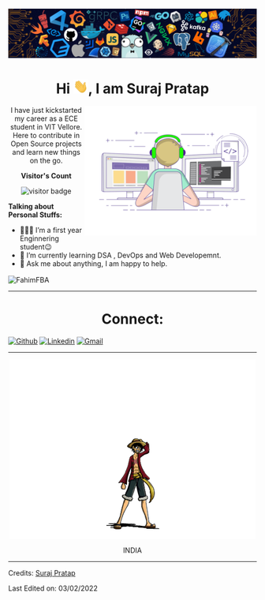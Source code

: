 <p align="center"><img src="https://raw.githubusercontent.com/KevinPatel04/KevinPatel04/master/header.png"></p>

<h1 align="center">Hi <img src="https://raw.githubusercontent.com/KevinPatel04/KevinPatel04/master/Hi.gif" width="30px">, I am Suraj Pratap </h1>
<img align="right" alt="GIF" src="https://raw.githubusercontent.com/devSouvik/devSouvik/master/gif3.gif" width="350"/>

<p align="center" width="150px"> I have just kickstarted my career as a ECE student in VIT Vellore. <br> Here to contribute in Open Source projects and learn new things on the go.</p>

<p align="center"><b>Visitor's Count</b></p>
<p align="center"><img src="https://profile-counter.glitch.me/%7BSurajPratap10%7D/count.svg" alt="visitor badge"/></p>




**Talking about Personal Stuffs:**

- 👨🏽‍💻 I’m a first year Enginnering student:wink:
- 🌱 I’m currently learning DSA , DevOps and Web Developemnt. 
- 💬 Ask me about anything, I am happy to help.

<p><img align="center" src="https://github-readme-streak-stats.herokuapp.com/?user=FahimFBA" alt="FahimFBA" /></p>







<hr>

<h1 align="center">Connect:</h1>


  

[![Github](https://img.shields.io/badge/-Github-000?style=flat&logo=Github&logoColor=white)](https://github.com/SurajPratap10)
[![Linkedin](https://img.shields.io/badge/-LinkedIn-blue?style=flat&logo=Linkedin&logoColor=white)](https://www.linkedin.com/in/suraj-pratap-948a92225/)
[![Gmail](https://img.shields.io/badge/-Gmail-c14438?style=flat&logo=Gmail&logoColor=white)](mailto:surajpratap20002003@gmail.com)



 
<hr/>

<p align="center">
  <img align="center" alt="OnePiece_Luffy" src="https://raw.githubusercontent.com/dev-akshat/archive/main/images/gifs/anime/luffy.gif"/>
</p>

<p align="center">
   INDIA
</p>

-----
Credits: [Suraj Pratap](https://github.com/SurajPratap10)

Last Edited on: 03/02/2022






